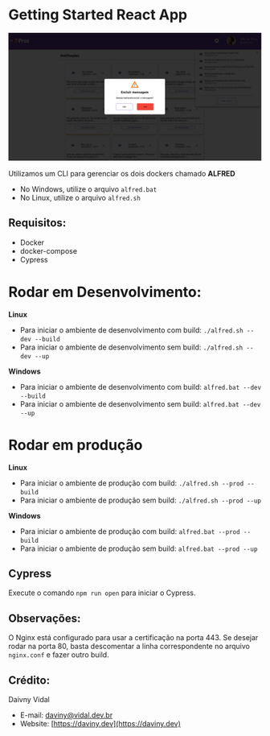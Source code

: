 # Getting Started React App


![logo](./captura.png)

Utilizamos um CLI para gerenciar os dois dockers chamado **ALFRED**

- No Windows, utilize o arquivo `alfred.bat`
- No Linux, utilize o arquivo `alfred.sh`

## Requisitos:

- Docker
- docker-compose
- Cypress

# Rodar em Desenvolvimento:

**Linux**
- Para iniciar o ambiente de desenvolvimento com build: `./alfred.sh --dev --build`
- Para iniciar o ambiente de desenvolvimento sem build: `./alfred.sh --dev --up`

**Windows**
- Para iniciar o ambiente de desenvolvimento com build: `alfred.bat --dev --build`
- Para iniciar o ambiente de desenvolvimento sem build: `alfred.bat --dev --up`

# Rodar em produção

**Linux**
- Para iniciar o ambiente de produção com build: `./alfred.sh --prod --build`
- Para iniciar o ambiente de produção sem build: `./alfred.sh --prod --up`

**Windows**
- Para iniciar o ambiente de produção com build: `alfred.bat --prod --build`
- Para iniciar o ambiente de produção sem build: `alfred.bat --prod --up`

## Cypress

Execute o comando `npm run open` para iniciar o Cypress.

## Observações:

O Nginx está configurado para usar a certificação na porta 443. Se desejar rodar na porta 80, basta descomentar a linha correspondente no arquivo `nginx.conf` e fazer outro build.

## Crédito:

Daivny Vidal 
- E-mail: daviny@vidal.dev.br
- Website: [https://daviny.dev](https://daviny.dev)